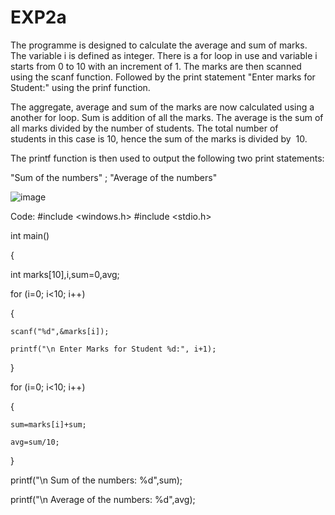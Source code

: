 # EXP2a

The programme is designed to calculate the average and sum of marks. The variable i is defined as integer. There is a for loop in use and variable i starts from 0 to 10 with an increment of 1. The marks are then scanned using the scanf function. Followed by the print statement "Enter marks for Student:" using the prinf function.

The aggregate, average and sum of the marks are now calculated using a another for loop. Sum is addition of all the marks. The average is the sum of all marks divided by the number of students. The total number of students in this case is 10, hence the sum of the marks is divided by  10.


The printf function is then used to output the following two print statements:

"Sum of the numbers" ; "Average of the numbers"

![image](https://user-images.githubusercontent.com/127819492/234346139-67eb9a98-b78f-49a1-83f1-c9e50fd5dcbb.png)

Code: #include <windows.h>
#include <stdio.h>


int main()

{

int marks[10],i,sum=0,avg;

for (i=0; i<10; i++)

{

    scanf("%d",&marks[i]);
    
    printf("\n Enter Marks for Student %d:", i+1);
    
}

for (i=0; i<10; i++)

{

    sum=marks[i]+sum;
    
    avg=sum/10;
    
}

printf("\n Sum of the numbers: %d",sum);

printf("\n Average of the numbers: %d",avg);

